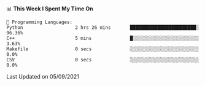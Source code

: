 <!--START_SECTION:waka-->
📊 **This Week I Spent My Time On** 

```text
💬 Programming Languages: 
Python                   2 hrs 26 mins       ████████████████████████░   96.36% 
C++                      5 mins              █░░░░░░░░░░░░░░░░░░░░░░░░   3.63% 
Makefile                 0 secs              ░░░░░░░░░░░░░░░░░░░░░░░░░   0.0% 
CSV                      0 secs              ░░░░░░░░░░░░░░░░░░░░░░░░░   0.0%

```


 Last Updated on 05/09/2021
<!--END_SECTION:waka-->

<!--
**mdberkey/mdberkey** is a ✨ _special_ ✨ repository because its `README.md` (this file) appears on your GitHub profile.

Here are some ideas to get you started:

- 🔭 I’m currently working on ...
- 🌱 I’m currently learning ...
- 👯 I’m looking to collaborate on ...
- 🤔 I’m looking for help with ...
- 💬 Ask me about ...
- 📫 How to reach me: ...
- 😄 Pronouns: ...
- ⚡ Fun fact: ...
-->
